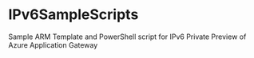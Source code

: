 # IPv6SampleScripts
Sample ARM Template and PowerShell script for IPv6 Private Preview of Azure Application Gateway
